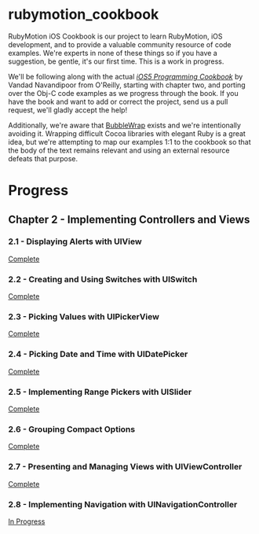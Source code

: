 # rubymotion_cookbook #


RubyMotion iOS Cookbook is our project to learn RubyMotion, iOS development, and to provide a valuable community
resource of code examples. We're experts in none of these things so if you have a suggestion, be gentle, it's
our first time. This is a work in progress.

We'll be following along with the actual *[iOS5 Programming Cookbook](http://shop.oreilly.com/product/0636920021728.do)*
 by Vandad Navandipoor from O'Reilly, 
starting with chapter two, and porting over the Obj-C code examples as we progress through the book. If you have
the book and want to add or correct the project, send us a pull request, we'll gladly accept the help!

Additionally, we're aware that [BubbleWrap](https://github.com/mattetti/BubbleWrap) exists and we're intentionally 
avoiding it. Wrapping difficult Cocoa libraries with elegant Ruby is a great idea, but we're attempting to map our
examples 1:1 to the cookbook so that the body of the text remains relevant and using an external resource defeats
that purpose.


# Progress #

## Chapter 2 - Implementing Controllers and Views  ##

### 2.1 - Displaying Alerts with UIView
[Complete](https://github.com/IconoclastLabs/rubymotion_cookbook/tree/master/ch_2/1_displayingalerts)
### 2.2 - Creating and Using Switches with UISwitch
[Complete](https://github.com/IconoclastLabs/rubymotion_cookbook/tree/master/ch_2/2_usingswitches)
### 2.3 - Picking Values with UIPickerView
[Complete](https://github.com/IconoclastLabs/rubymotion_cookbook/tree/master/ch_2/3_pickingvalues) 
### 2.4 - Picking Date and Time with UIDatePicker
[Complete](https://github.com/IconoclastLabs/rubymotion_cookbook/tree/master/ch_2/4_PickingDateTime)
### 2.5 - Implementing Range Pickers with UISlider
[Complete](https://github.com/IconoclastLabs/rubymotion_cookbook/tree/master/ch_2/5_rangepickers)
### 2.6 - Grouping Compact Options
[Complete](https://github.com/IconoclastLabs/rubymotion_cookbook/tree/master/ch_2/6_groupingoptions)
### 2.7 - Presenting and Managing Views with UIViewController
[Complete](https://github.com/IconoclastLabs/rubymotion_cookbook/tree/master/ch_2/7_managingviews)
### 2.8 - Implementing Navigation with UINavigationController
[In Progress]()
